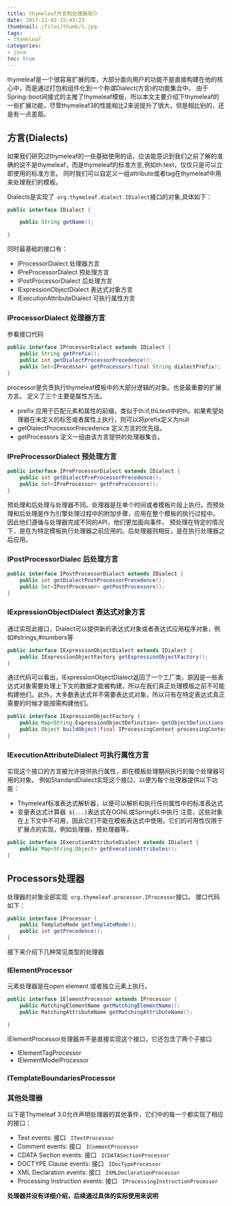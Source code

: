 ```yaml
---
title: thymeleaf方言和处理器简介
date: 2017-11-02 15:43:23
thumbnail: /files/thumb/1.jpg
tags:
- thymeleaf
categories:
- java
toc: true
---
```

thymeleaf是一个很容易扩展的库，大部分面向用户的功能不是直接构建在他的核心中，而是通过打包和组件化到一个称谓Dialect(方言)的功能集合中。
由于Spring-boot间接式的主推了thymeleaf模板，所以本文主要介绍下thymeleaf的一些扩展功能，尽管thymeleaf3的性能相比2来说提升了很大，但是相比别的，还是有一点差距。
<!-- more -->

## 方言(Dialects)
如果我们研究过thymeleaf的一些基础使用的话，应该能意识到我们之前了解的准确的说不是thymeleaf，而是thymeleaf的标准方言,例如th:text，仅仅只是可以立即使用的标准方言。
同时我们可以自定义一组attribute或者tag在thymeleaf中用来处理我们的模板。

Dialects是实现了` org.thymeleaf.dialect.IDialect`接口的对象,具体如下：
```java
public interface IDialect {

    public String getName();

}
```
同时最基础的接口有：
* IProcessorDialect 处理器方言
* IPreProcessorDialect 预处理方言
* IPostProcessorDialect 后处理方言
* IExpressionObjectDialect 表达式对象方言
* IExecutionAttributeDialect 可执行属性方言

### IProcessorDialect 处理器方言
参看接口代码
```java
public interface IProcessorDialect extends IDialect {
    public String getPrefix();
    public int getDialectProcessorPrecedence();
    public Set<IProcessor> getProcessors(final String dialectPrefix);
}
```
processor是负责执行thymeleaf模板中的大部分逻辑的对象。也是最重要的扩展方言。
定义了三个主要是属性方法。
* prefix 应用于匹配元素和属性的前缀，类似于th:if,thLtext中的th。如果希望处理器在未定义的标签或者属性上执行，则可以将prefix定义为null
* getDialectProcessorPrecedence 定义方言的优先级。
* getProcessors 定义一组由该方言提供的处理器集合。

### IPreProcessorDialect 预处理方言
```java
public interface IPreProcessorDialect extends IDialect {
    public int getDialectPreProcessorPrecedence();
    public Set<IPreProcessor> getPreProcessors();
}
```
预处理和后处理与处理器不同。处理器是在单个时间或者模板片段上执行。而预处理和后处理是作为引擎处理过程中的附加步骤，应用在整个模板的执行过程中。
因此他们遵循与处理器完成不同的API，他们更加面向事件。
预处理在特定的情况下，是在为特定模板执行处理器之前应用的。后处理器则相反，是在执行处理器之后应用。

###  IPostProcessorDialec 后处理方言
```java
public interface IPostProcessorDialect extends IDialect {
    public int getDialectPostProcessorPrecedence();
    public Set<IPostProcessor> getPostProcessors();
}
```

### IExpressionObjectDialect 表达式对象方言
通过实现此接口，Dialect可以提供新的表达式对象或者表达式应用程序对象，例如#strings,#numbers等
```java
public interface IExpressionObjectDialect extends IDialect {
    public IExpressionObjectFactory getExpressionObjectFactory();
}
```
通过代码可以看出，IExpressionObjectDialect返回了一个工厂类，原因是一些表达式对象需要处理上下文的数据才能被构建，所以在我们真正处理模板之前不可能构建他们。此外，大多数表达式并不需要表达式对象，所以只有在特定表达式真正需要的时候才能按需构建他们。

```java
public interface IExpressionObjectFactory {
    public Map<String,ExpressionObjectDefinition> getObjectDefinitions();
    public Object buildObject(final IProcessingContext processingContext, final String expressionObjectName);
}
```

### IExecutionAttributeDialect 可执行属性方言
实现这个接口的方言被允许提供执行属性，即在模板处理期间执行的每个处理器可用的对象。
例如StandardDialect实现这个接口，以便为每个处理器提供以下功能：
* Thymeleaf标准表达式解析器，以便可以解析和执行任何属性中的标准表达式
* 变量表达式计算器` ${...}`表达式在OGNL或SpringEL中执行
注意，这些对象在上下文中不可用，因此它们不能在模板表达式中使用。它们的可用性仅限于扩展点的实现，例如处理器，预处理器等。

```java
public interface IExecutionAttributeDialect extends IDialect {
    public Map<String,Object> getExecutionAttributes();
}
```

## Processors处理器
处理器的对象全部实现` org.thymeleaf.processor.IProcessor`接口。
接口代码如下：
```java
public interface IProcessor {
    public TemplateMode getTemplateMode();
    public int getPrecedence();
}
```
接下来介绍下几种常见类型的处理器

### IElementProcessor
元素处理器是在open element 或者独立元素上执行。
```java
public interface IElementProcessor extends IProcessor {
    public MatchingElementName getMatchingElementName();
    public MatchingAttributeName getMatchingAttributeName();

}
```

IElementProcessor处理器并不是直接实现这个接口，它还包含了两个子接口
* IElementTagProcessor
* IElementModelProcessor

### ITemplateBoundariesProcessor
### 其他处理器
以下是Thymeleaf 3.0允许声明处理器的其他事件，它们中的每一个都实现了相应的接口：
* Text events: 接口 ` ITextProcessor`
* Comment events: 接口 ` ICommentProcessor`
* CDATA Section events: 接口 ` ICDATASectionProcessor`
* DOCTYPE Clause events: 接口 ` IDocTypeProcessor`
* XML Declaration events: 接口 ` IXMLDeclarationProcessor`
* Processing Instruction events: 接口 ` IProcessingInstructionProcessor`

**处理器并没有详细介绍，后续通过具体的实际使用来说明**

